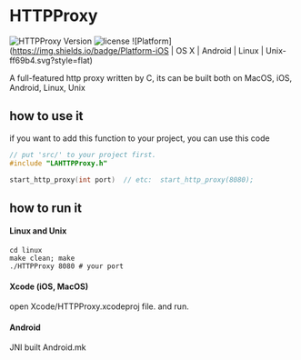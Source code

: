 # HTTPProxy
![HTTPProxy Version](https://img.shields.io/badge/version-1.0-blue.svg?style=flat)
![license](https://img.shields.io/badge/license-MIT-brightgreen.svg?style=flat)
![Platform](https://img.shields.io/badge/Platform-iOS | OS X | Android | Linux | Unix-ff69b4.svg?style=flat)


A full-featured http proxy written by C, its can be built both on MacOS, iOS, Android, Linux, Unix

## how to use it

if you want to add this function to your project,  you can use this code

```c
// put 'src/' to your project first.
#include "LAHTTPProxy.h"

start_http_proxy(int port)  // etc:  start_http_proxy(8080);
```

## how to run it

#### Linux and Unix

```
cd linux
make clean; make
./HTTPProxy 8080 # your port

```

#### Xcode (iOS, MacOS)

open Xcode/HTTPProxy.xcodeproj file. and run.

#### Android

JNI built Android.mk
